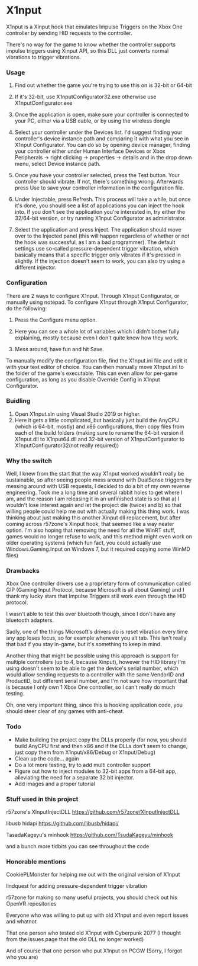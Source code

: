 # X1nput

X1nput is a Xinput hook that emulates Impulse Triggers on the Xbox One controller by sending HID requests to the controller.

There's no way for the game to know whether the controller supports impulse triggers using Xinput API, so this DLL just converts normal vibrations to trigger vibrations.

### Usage

1. Find out whether the game you're trying to use this on is 32-bit or 64-bit

2. If it's 32-bit, use X1nputConfigurator32.exe otherwise use X1nputConfigurator.exe
																				 
3. Once the application is open, make sure your controller is connected to your PC, either via a USB cable, or by using the wireless dongle

4. Select your controller under the Devices list. I'd suggest finding your controller's device instance path and comparing it with what you see in X1nput Configurator. You can do so by opening device manager, finding your controller either under Human Interface Devices or Xbox Peripherals -> right clicking -> properties -> details and in the drop down menu, select Device instance path.

5. Once you have your controller selected, press the Test button. Your controller should vibrate. If not, there's something wrong. Afterwards press Use to save your controller information in the configuration file.

6. Under Injectable, press Refresh. This process will take a while, but once it's done, you should see a list of applications you can inject the hook into. If you don't see the application you're interested in, try either the 32/64-bit version, or try running X1nput Configurator as administrator.

7. Select the application and press Inject. The application should move over to the Injected panel (this will happen regardless of whether or not the hook was successful, as I am a bad programmer). The default settings use so-called pressure-dependent trigger vibration, which basically means that a specific trigger only vibrates if it's pressed in slightly. If the injection doesn't seem to work, you can also try using a different injector.

### Configuration

There are 2 ways to configure X1nput. Through X1nput Configurator, or manually using notepad. To configure X1nput through X1nput Configurator, do the following:

1. Press the Configure menu option.

2. Here you can see a whole lot of variables which I didn't bother fully explaining, mostly because even I don't quite know how they work.

3. Mess around, have fun and hit Save.

To manually modify the configuration file, find the X1nput.ini file and edit it with your text editor of choice. You can then manually move X1nput.ini to the folder of the game's executable. This can even allow for per-game configuration, as long as you disable Override Config in X1nput Configurator.

### Buidling

1. Open X1nput.sln using Visual Studio 2019 or higher.
2. Here it gets a little complicated, but basically just build the AnyCPU (which is 64-bit, mostly) and x86 configurations, then copy files from each of the build folders (making sure to rename the 64-bit version if X1nput.dll to X1nput64.dll and 32-bit version of X1nputConfigurator to X1nputConfigurator32(not really required))

### Why the switch
Well, I knew from the start that the way X1nput worked wouldn't really be sustainable, so after seeing people mess around with DualSense triggers by messing around with USB requests, I decided to do a bit of my own reverse engineering. Took me a long time and several rabbit holes to get where I am, and the reason I am releasing it in an unfinished state is so that a) I wouldn't lose interest again and let the project die (twice) and b) so that willing people could help me out with actually making this thing work. I was thinking about just making this another Xinput dll replacement, but after coming across r57zone's Xinput hook, that seemed like a way neater option. I'm also hoping that removing the need for all the WinRT stuff, games would no longer refuse to work, and this method might even work on older operating systems (which fun fact, you could actually use Windows.Gaming.Input on Windows 7, but it required copying some WinMD files)

### Drawbacks
Xbox One controller drivers use a proprietary form of communication called GIP (Gaming Input Protocol, because Microsoft is all about Gaming) and I thank my lucky stars that Impulse Triggers still work even through the HID protocol.

I wasn't able to test this over bluetooth though, since I don't have any bluetooth adapters.

Sadly, one of the things Microsoft's drivers do is reset vibration every time any app loses focus, so for example whenever you alt tab. This isn't really that bad if you stay in-game, but it's something to keep in mind.

Another thing that might be possible using this approach is support for multiple controllers (up to 4, because Xinput), however the HID library I'm using doesn't seem to be able to get the device's serial number, which would allow sending requests to a controller with the same VendorID and ProductID, but different serial number, and I'm not sure how important that is because I only own 1 Xbox One controller, so I can't really do much testing.

Oh, one very important thing, since this is hooking application code, you should steer clear of any games with anti-cheat.

### Todo
- Make building the project copy the DLLs properly (for now, you should build AnyCPU first and then x86 and if the DLLs don't seem to change, just copy them from X1nput/x86/Debug or X1nput/Debug)
- Clean up the code... again
- Do a lot more testing, try to add multi controller support
- Figure out how to inject modules to 32-bit apps from a 64-bit app, alleviating the need for a separate 32 bit injector.
- Add images and a proper tutorial

### Stuff used in this project
r57zone's XInputInjectDLL https://github.com/r57zone/XInputInjectDLL

libusb hidapi https://github.com/libusb/hidapi/

TasadaKageyu's minhook https://github.com/TsudaKageyu/minhook

and a bunch more tidbits you can see throughout the code

### Honorable mentions
CookiePLMonster for helping me out with the original version of X1nput

lindquest for adding pressure-dependent trigger vibration

r57zone for making so many useful projects, you should check out his OpenVR repositories

Everyone who was willing to put up with old X1nput and even report issues and whatnot

That one person who tested old X1nput with Cyberpunk 2077 (I thought from the issues page that the old DLL no longer worked)

And of course that one person who put X1nput on PCGW (Sorry, I forgot who you are)
